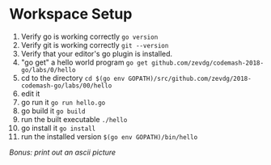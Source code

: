 # Workspace Setup

1. Verify go is working correctly `go version`
1. Verify git is working correctly `git --version`
1. Verify that your editor's go plugin is installed.
1. "go get" a hello world program `go get github.com/zevdg/codemash-2018-go/labs/0/hello`
1. cd to the directory `cd $(go env GOPATH)/src/github.com/zevdg/2018-codemash-go/labs/00/hello`
1. edit it
1. go run it `go run hello.go`
1. go build it `go build`
1. run the built executable `./hello`
1. go install it `go install`
1. run the installed version `$(go env GOPATH)/bin/hello`

*Bonus: print out an ascii picture*
